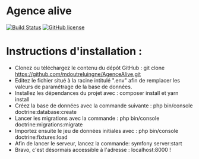 # Agence alive

[![Build Status](https://travis-ci.com/mdoutreluingne/AgenceAlive.svg?branch=master)](https://travis-ci.com/mdoutreluingne/AgenceAlive)
[![GitHub license](https://img.shields.io/github/license/mdoutreluingne/AgenceAlive)](https://github.com/mdoutreluingne/AgenceAlive/blob/master/LICENSE)

# Instructions d'installation :
+ Clonez ou téléchargez le contenu du dépôt GitHub : git clone https://github.com/mdoutreluingne/AgenceAlive.git
+ Editez le fichier situé à la racine intitulé ".env" afin de remplacer les valeurs de paramétrage de la base de données.
+ Installez les dépendances du projet avec : composer install et yarn install
+ Créez la base de données avec la commande suivante : php bin/console doctrine:database:create
+ Lancer les migrations avec la commande : php bin/console doctrine:migrations:migrate
+ Importez ensuite le jeu de données initiales avec : php bin/console doctrine:fixtures:load
+ Afin de lancer le serveur, lancez la commande: symfony server:start
+ Bravo, c'est désormais accessible à l'adresse : localhost:8000 !
